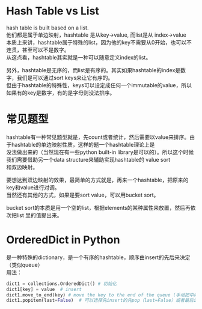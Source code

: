 # Hash Table vs List
hash table is built based on a list.   
他们都是属于单边映射，hashtable 是从key->value, 而list是从 index->value  
本质上来讲，hashtable属于特殊的list，因为他的key不需要从0开始，也可以不连贯，甚至可以不是数字。  
从这点看，hashtable其实就是一种可以随意定义index的list。

另外，hashtable是无序的，而list是有序的。其实如果hashtable的index是数字，我们是可以通过sort keys来让它有序的。  
但由于hashtable的特殊性，keys可以设定成任何一个immutable的value，所以如果有的key是数字，有的是字母则没法排序。

# 常见题型
hashtable有一种常见题型就是，先count或者统计，然后需要以value来排序。由于hashtable的单边映射性质，这样的题一个hashtable理论上是  
没法做出来的（当然现在有一些python built-in library是可以的）。所以这个时候我们需要借助另一个data structure来辅助实现hashtable的 value sort  
和双边映射。

要想达到双边映射的效果，最简单的方式就是，再来一个hashtable，把原来的key和value进行对调。  
当然还有其他的方式，如果是要sort value，可以用bucket sort。

bucket sort的本质是用一个空的list，根据elements的某种属性来放置，然后再依次把list 里的值提出来。

# OrderedDict in Python
是一种特殊的dictionary，是一个有序的hashtable，顺序由insert的先后来决定（类似queue）  
用法：  
```py
dict1 = collections.OrderedDict() # 初始化  
dict1[key] = value  # insert
dict1.move_to_end(key) # move the key to the end of the queue (手动把中间的keymove到最后，因为如果只是把一个existing key对应的value改了，key的位置是不会变得，需要手动更新)
dict1.popitem(last=False)  # 可以选择先insert的先pop（last=False）或者最后insert的先pop（last=True）
```
